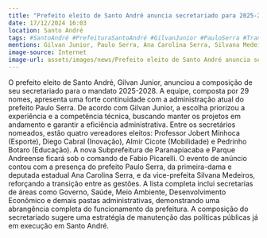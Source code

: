 ```yaml
---
title: "Prefeito eleito de Santo André anuncia secretariado para 2025-2028"
date: 17/12/2024 16:03
location: Santo André
tags: #SantoAndré #PrefeituraSantoAndré #GilvanJunior #PauloSerra #Transição #Secretariado #PolíticaSP #Eleições2024 #GestãoPública #abc360noticias
mentions: Gilvan Junior, Paulo Serra, Ana Carolina Serra, Silvana Medeiros, Professor Jobert Minhoca, Diego Cabral, Almir Cicote, Pedro Botaro, Fabio Picarelli.
image-source: Internet
image-url: assets/images/news/Prefeito eleito de Santo André anuncia secretariado para 2025-2028.jpg
---
```


O prefeito eleito de Santo André, Gilvan Junior, anunciou a composição de seu secretariado para o mandato 2025-2028.  A equipe, composta por 29 nomes, apresenta uma forte continuidade com a administração atual do prefeito Paulo Serra.  De acordo com Gilvan Junior, a escolha priorizou a experiência e a competência técnica, buscando manter os projetos em andamento e garantir a eficiência administrativa.  Entre os secretários nomeados, estão quatro vereadores eleitos: Professor Jobert Minhoca (Esporte), Diego Cabral (Inovação), Almir Cicote (Mobilidade) e Pedrinho Botaro (Educação).  A nova Subprefeitura de Paranapiacaba e Parque Andreense ficará sob o comando de Fabio Picarelli. O evento de anúncio contou com a presença do prefeito Paulo Serra, da primeira-dama e deputada estadual Ana Carolina Serra, e da vice-prefeita Silvana Medeiros, reforçando a transição entre as gestões. A lista completa inclui secretarias de áreas como Governo, Saúde, Meio Ambiente, Desenvolvimento Econômico e demais pastas administrativas, demonstrando uma abrangência completa do funcionamento da prefeitura.  A composição do secretariado sugere uma estratégia de manutenção das políticas públicas já em execução em Santo André.
